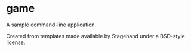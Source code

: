 # game

A sample command-line application.

Created from templates made available by Stagehand under a BSD-style
[license](https://github.com/dart-lang/stagehand/blob/master/LICENSE).
